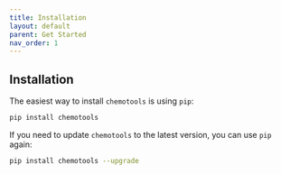 ```yaml
---
title: Installation
layout: default
parent: Get Started
nav_order: 1
---
```


## __Installation__

The easiest way to install ```chemotools``` is using ```pip```:

```bash
pip install chemotools
```
If you need to update ```chemotools``` to the latest version, you can use ```pip``` again:

```bash
pip install chemotools --upgrade
```